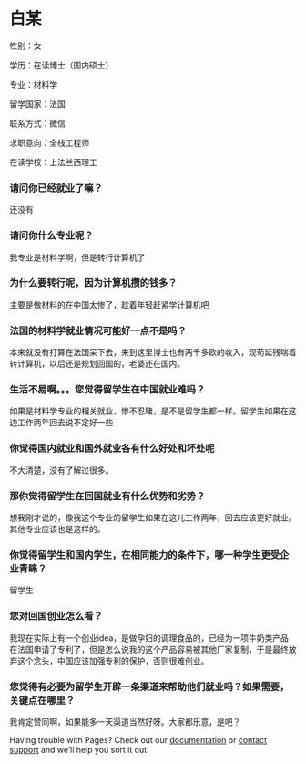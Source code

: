 # 白某

性别：女

学历：在读博士（国内硕士）

专业：材料学

留学国家：法国

联系方式：微信

求职意向：全栈工程师

在读学校：上法兰西理工

### 请问你已经就业了嘛？
还没有

### 请问你什么专业呢？
我专业是材料学啊，但是转行计算机了

### 为什么要转行呢，因为计算机攒的钱多？
主要是做材料的在中国太惨了，趁着年轻赶紧学计算机吧

### 法国的材料学就业情况可能好一点不是吗？
本来就没有打算在法国呆下去，来到这里博士也有两千多欧的收入，现苟延残喘着转计算机，以后还是规划回国的，老婆还在国内。

### 生活不易啊。。。您觉得留学生在中国就业难吗？
如果是材料学专业的相关就业，惨不忍睹，是不是留学生都一样。留学生如果在这边工作两年回去说不定好一些

### 你觉得国内就业和国外就业各有什么好处和坏处呢
不大清楚，没有了解过很多。

### 那你觉得留学生在回国就业有什么优势和劣势？
想我刚才说的，像我这个专业的留学生如果在这儿工作两年，回去应该更好就业。其他专业应该也是这样的。

### 你觉得留学生和国内学生，在相同能力的条件下，哪一种学生更受企业青睐？
留学生

### 您对回国创业怎么看？
我现在实际上有一个创业idea，是做孕妇的调理食品的，已经为一项牛奶类产品在法国申请了专利了，但是怎么说我的这个产品容易被其他厂家复制，于是最终放弃这个念头，中国应该加强专利的保护，否则很难创业。



### 您觉得有必要为留学生开辟一条渠道来帮助他们就业吗？如果需要，关键点在哪里？
我肯定赞同啊，如果能多一天渠道当然好呀。大家都乐意，是吧？


Having trouble with Pages? Check out our [documentation](https://help.github.com/categories/github-pages-basics/) or [contact support](https://github.com/contact) and we’ll help you sort it out.
